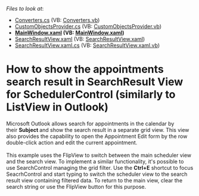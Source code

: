 <!-- default file list -->
*Files to look at*:

* [Converters.cs](./CS/SearchResultViewDemo/Converters.cs) (VB: [Converters.vb](./VB/SearchResultViewDemo/Converters.vb))
* [CustomObjectsProvider.cs](./CS/SearchResultViewDemo/CustomObjectsProvider.cs) (VB: [CustomObjectsProvider.vb](./VB/SearchResultViewDemo/CustomObjectsProvider.vb))
* **[MainWindow.xaml](./CS/SearchResultViewDemo/MainWindow.xaml) (VB: [MainWindow.xaml](./VB/SearchResultViewDemo/MainWindow.xaml))**
* [SearchResultView.xaml](./CS/SearchResultViewDemo/SearchResultView.xaml) (VB: [SearchResultView.xaml](./VB/SearchResultViewDemo/SearchResultView.xaml))
* [SearchResultView.xaml.cs](./CS/SearchResultViewDemo/SearchResultView.xaml.cs) (VB: [SearchResultView.xaml.vb](./VB/SearchResultViewDemo/SearchResultView.xaml.vb))
<!-- default file list end -->
# How to show the appointments search result in SearchResult View for SchedulerControl (similarly to ListView in Outlook)


<p>Microsoft Outlook allows search for appointments in the calendar by their <strong>Subject </strong>and show the search result in a separate grid view. This view also provides the capability to open the Appointment Edit form by the row double-click action and edit the current appointment.<br><br>This example uses the FlipView to switch between the main scheduler view and the search view. To implement a similar functionality, it's possible to use SearchControl managing the grid filter. Use the <strong>Ctrl+E</strong> shortcut to focus SeacrhControl and start typing to switch the scheduler view to the search result view containing filtered data. To return to the main view, clear the search string or use the FlipView button for this purpose. </p>

<br/>


